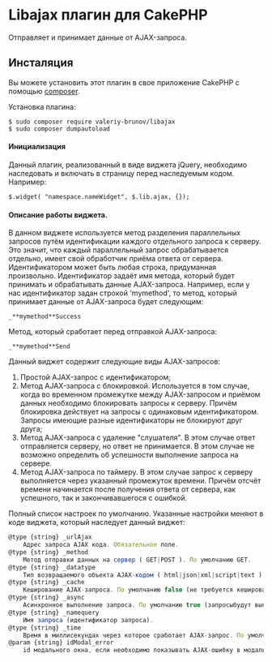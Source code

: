 # Libajax плагин для CakePHP

Отправляет и принимает данные от AJAX-запроса.

## Инсталяция

Вы можете установить этот плагин в свое приложение CakePHP с помощью [composer](https://getcomposer.org).

Установка плагина:

```
$ sudo composer require valeriy-brunov/libajax
$ sudo composer dumpautoload
```

#### Инициализация

Данный плагин, реализованный в виде виджета jQuery, необходимо наследовать и включать в страницу перед наследуемым кодом. Например:

```
$.widget( "namespace.nameWidget", $.lib.ajax, {});
```

#### Описание работы виджета.

В данном виджете используется метод разделения параллельных запросов путём идентификации каждого отдельного запроса к серверу. Это значит, что каждый параллельный запрос обрабатывается отдельно, имеет свой обработчик приёма ответа от сервера. Идентификатором может быть любая строка, придуманная произвольно. Идентификатор задаёт имя метода, который будет принимать и обрабатывать данные AJAX-запроса. Например, если у нас идентификатор задан строкой 'mymethod', то метод, который принимает данные от AJAX-запроса будет следующим:

```
_**mymethod**Success
```

Метод, который сработает перед отправкой AJAX-запроса:

```
_**mymethod**Send
```

Данный виджет содержит следующие виды AJAX-запросов:
1. Простой AJAX-запрос с идентификатором;
2. Метод AJAX-запроса с блокировкой. Используется в том случае, когда во временном промежутке между AJAX-запросом и приёмом данных необходимо блокировать запросы к серверу. Причём блокировка действует на запросы с одинаковым идентификатором. Запросы имеющие разные идентификаторы не блокируют друг друга;
3. Метод AJAX-запроса с удаление "слушателя". В этом случае ответ отправляется серверу, но ответ не принимается. В этом случае не возможно определить об успешности выполнение запроса на сервере.
4. Метод AJAX-запроса по таймеру. В этом случае запрос к серверу выполняется через указанный промежуток времени. Причём отсчёт времени начинается после получения ответа от сервера, как успешного, так и закончивавшегося с ошибкой.

Полный список настроек по умолчанию. Указанные настройки меняют в коде виджета, который наследует данный виджет:

```js
@type {string} _urlAjax
	Адрес запроса AJAX кода. Обязательное поле.
@type {string} _method
    Метод отправки данных на сервер ( GET|POST ). По умолчанию GET.
@type {string} _datatype
    Тип возвращаемого объекта AJAX-кодом ( html|json|xml|script|text ). По умолчанию html.
@type {string} _cache
    Кеширование AJAX-запроса. По умолчанию false (не требуется кеширование).
@type {string} _async
    Асинхронное выполнение запроса. По умолчанию true (запросыбудут выполняться асинхронно).
@type {string} _namequery
    Имя запроса (идентификатор запроса).
@type {string} _time
    Время в миллисекундах через которое сработает AJAX-запрос. По умолчанию 5000 мик.сек. (5 сек.).
@param {string} idModal_error
    id модального окна, если необходимо показывать AJAX-ошибку в модальном окне. По умолчанию будет показан Alert с текстом ошибки.
```



